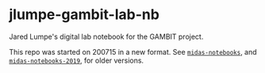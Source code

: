# jlumpe-gambit-lab-nb

Jared Lumpe's digital lab notebook for the GAMBIT project.

This repo was started on 200715 in a new format. See
[`midas-notebooks`](https://github.com/hesslab-gambit/midas-notebooks),
and
[`midas-notebooks-2019`](https://github.com/hesslab-gambit/midas-notebooks-2019),
for older versions.

